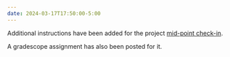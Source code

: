 ```yaml
---
date: 2024-03-17T17:50:00-5:00
---
```

Additional instructions have been added for the project
[mid-point check-in](https://dl4ds.github.io/sp2024/project/#mid-project-checkin).

A gradescope assignment has also been posted for it.
